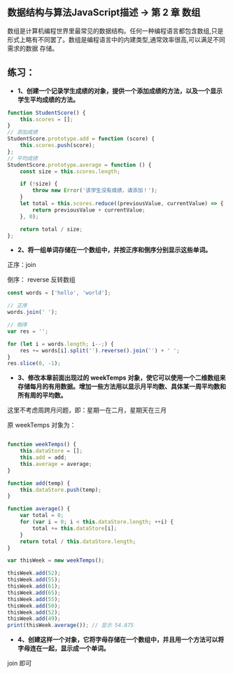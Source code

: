## 数据结构与算法JavaScript描述 -> 第 2 章 数组

数组是计算机编程世界里最常见的数据结构。任何一种编程语言都包含数组,只是形式上略有不同罢了。数组是编程语言中的内建类型,通常效率很高,可以满足不同需求的数据 存储。


## 练习：
* **1、创建一个记录学生成绩的对象，提供一个添加成绩的方法，以及一个显示学生平均成绩的方法。**

```js
function StudentScore() {
    this.scores = [];
}
// 添加成绩
StudentScore.prototype.add = function (score) {
    this.scores.push(score);
};
// 平均成绩
StudentScore.prototype.average = function () {
    const size = this.scores.length;

    if (!size) {
        throw new Error('该学生没有成绩，请添加！');
    }
    let total = this.scores.reduce((previousValue, currentValue) => {
        return previousValue + currentValue;
    }, 0);

    return total / size;
};
```


* **2、将一组单词存储在一个数组中，并按正序和倒序分别显示这些单词。**

正序：join

倒序： reverse 反转数组

```js
const words = ['hello', 'world'];

// 正序
words.join(' ');

// 倒序
var res = '';

for (let i = words.length; i--;) {
    res += words[i].split('').reverse().join('') + ' ';
}
res.slice(0, -1);
```


* **3、修改本章前面出现过的 weekTemps 对象，使它可以使用一个二维数组来存储每月的有用数据。增加一些方法用以显示月平均数、具体某一周平均数和所有周的平均数。**

这里不考虑周跨月问题，即：星期一在二月，星期天在三月

原 weekTemps 对象为：
```js

function weekTemps() {
    this.dataStore = [];
    this.add = add;
    this.average = average;
}

function add(temp) {
    this.dataStore.push(temp);
}

function average() {
    var total = 0;
    for (var i = 0; i < this.dataStore.length; ++i) {
        total += this.dataStore[i];
    }
    return total / this.dataStore.length;
}

var thisWeek = new weekTemps();

thisWeek.add(52);
thisWeek.add(55);
thisWeek.add(61);
thisWeek.add(65);
thisWeek.add(55);
thisWeek.add(50);
thisWeek.add(52);
thisWeek.add(49);
print(thisWeek.average()); // 显示 54.875
```


* **4、创建这样一个对象，它将字母存储在一个数组中，并且用一个方法可以将字母连在一起，显示成一个单词。**

join 即可